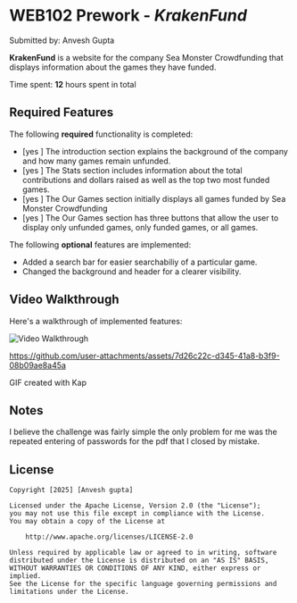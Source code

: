 # WEB102 Prework - *KrakenFund*

Submitted by: Anvesh Gupta

**KrakenFund** is a website for the company Sea Monster Crowdfunding that displays information about the games they have funded.

Time spent: **12** hours spent in total

## Required Features

The following **required** functionality is completed:

* [yes ] The introduction section explains the background of the company and how many games remain unfunded.
* [yes ] The Stats section includes information about the total contributions and dollars raised as well as the top two most funded games.
* [yes ] The Our Games section initially displays all games funded by Sea Monster Crowdfunding
* [yes ] The Our Games section has three buttons that allow the user to display only unfunded games, only funded games, or all games.

The following **optional** features are implemented:

- Added a search bar for easier searchabiliy of a particular game.
- Changed the background and header for a clearer visibility.

## Video Walkthrough

Here's a walkthrough of implemented features:

<img src='[h/Users/anveshgupta/Desktop/project.gif](https://github.com/user-attachments/assets/cb0dfe80-dd06-4f98-9588-6920e26fad1e)' title='Video Walkthrough' width='' alt='Video Walkthrough' />


https://github.com/user-attachments/assets/7d26c22c-d345-41a8-b3f9-08b09ae8a45a




GIF created with Kap

## Notes

I believe the challenge was fairly simple the only problem for me was the repeated entering of passwords for the pdf that I closed by mistake.

## License

    Copyright [2025] [Anvesh gupta]

    Licensed under the Apache License, Version 2.0 (the "License");
    you may not use this file except in compliance with the License.
    You may obtain a copy of the License at

        http://www.apache.org/licenses/LICENSE-2.0

    Unless required by applicable law or agreed to in writing, software
    distributed under the License is distributed on an "AS IS" BASIS,
    WITHOUT WARRANTIES OR CONDITIONS OF ANY KIND, either express or implied.
    See the License for the specific language governing permissions and
    limitations under the License.
